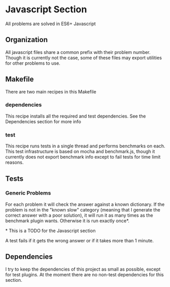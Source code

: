 # Javascript Section

All problems are solved in ES6+ Javascript

## Organization

All javascript files share a common prefix with their problem number. Though it is currently not the case, some of these files may export utilities for other problems to use.

## Makefile

There are two main recipes in this Makefile

### dependencies

This recipe installs all the required and test dependencies. See the Dependencies section for more info

### test

This recipe runs tests in a single thread and performs benchmarks on each. This test infrastructure is based on mocha and benchmark.js, though it currently does not export benchmark info except to fail tests for time limit reasons.

## Tests

### Generic Problems

For each problem it will check the answer against a known dictionary. If the problem is not in the "known slow" category (meaning that I generate the correct answer with a poor solution), it will run it as many times as the benchmark plugin wants. Otherwise it is run exactly once\*.

\* This is a TODO for the Javascript section

A test fails if it gets the wrong answer or if it takes more than 1 minute.

## Dependencies

I try to keep the dependencies of this project as small as possible, except for test plugins. At the moment there are no non-test dependencies for this section.